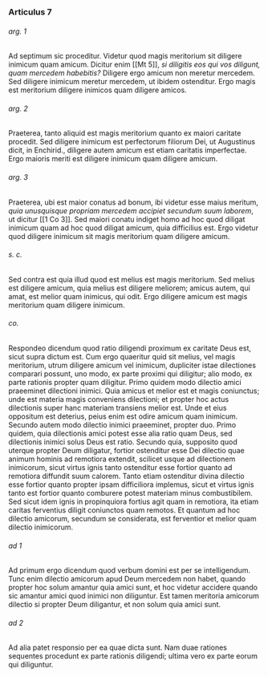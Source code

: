 ### Articulus 7

###### arg. 1
Ad septimum sic proceditur. Videtur quod magis meritorium sit diligere inimicum quam amicum. Dicitur enim [[Mt 5]], *si diligitis eos qui vos diligunt, quam mercedem habebitis?* Diligere ergo amicum non meretur mercedem. Sed diligere inimicum meretur mercedem, ut ibidem ostenditur. Ergo magis est meritorium diligere inimicos quam diligere amicos.

###### arg. 2
Praeterea, tanto aliquid est magis meritorium quanto ex maiori caritate procedit. Sed diligere inimicum est perfectorum filiorum Dei, ut Augustinus dicit, in Enchirid., diligere autem amicum est etiam caritatis imperfectae. Ergo maioris meriti est diligere inimicum quam diligere amicum.

###### arg. 3
Praeterea, ubi est maior conatus ad bonum, ibi videtur esse maius meritum, *quia unusquisque propriam mercedem accipiet secundum suum laborem*, ut dicitur [[1 Co 3]]. Sed maiori conatu indiget homo ad hoc quod diligat inimicum quam ad hoc quod diligat amicum, quia difficilius est. Ergo videtur quod diligere inimicum sit magis meritorium quam diligere amicum.

###### s. c.
Sed contra est quia illud quod est melius est magis meritorium. Sed melius est diligere amicum, quia melius est diligere meliorem; amicus autem, qui amat, est melior quam inimicus, qui odit. Ergo diligere amicum est magis meritorium quam diligere inimicum.

###### co.
Respondeo dicendum quod ratio diligendi proximum ex caritate Deus est, sicut supra dictum est. Cum ergo quaeritur quid sit melius, vel magis meritorium, utrum diligere amicum vel inimicum, dupliciter istae dilectiones comparari possunt, uno modo, ex parte proximi qui diligitur; alio modo, ex parte rationis propter quam diligitur. Primo quidem modo dilectio amici praeeminet dilectioni inimici. Quia amicus et melior est et magis coniunctus; unde est materia magis conveniens dilectioni; et propter hoc actus dilectionis super hanc materiam transiens melior est. Unde et eius oppositum est deterius, peius enim est odire amicum quam inimicum. Secundo autem modo dilectio inimici praeeminet, propter duo. Primo quidem, quia dilectionis amici potest esse alia ratio quam Deus, sed dilectionis inimici solus Deus est ratio. Secundo quia, supposito quod uterque propter Deum diligatur, fortior ostenditur esse Dei dilectio quae animum hominis ad remotiora extendit, scilicet usque ad dilectionem inimicorum, sicut virtus ignis tanto ostenditur esse fortior quanto ad remotiora diffundit suum calorem. Tanto etiam ostenditur divina dilectio esse fortior quanto propter ipsam difficiliora implemus, sicut et virtus ignis tanto est fortior quanto comburere potest materiam minus combustibilem. Sed sicut idem ignis in propinquiora fortius agit quam in remotiora, ita etiam caritas ferventius diligit coniunctos quam remotos. Et quantum ad hoc dilectio amicorum, secundum se considerata, est ferventior et melior quam dilectio inimicorum.

###### ad 1
Ad primum ergo dicendum quod verbum domini est per se intelligendum. Tunc enim dilectio amicorum apud Deum mercedem non habet, quando propter hoc solum amantur quia amici sunt, et hoc videtur accidere quando sic amantur amici quod inimici non diliguntur. Est tamen meritoria amicorum dilectio si propter Deum diligantur, et non solum quia amici sunt.

###### ad 2
Ad alia patet responsio per ea quae dicta sunt. Nam duae rationes sequentes procedunt ex parte rationis diligendi; ultima vero ex parte eorum qui diliguntur.

